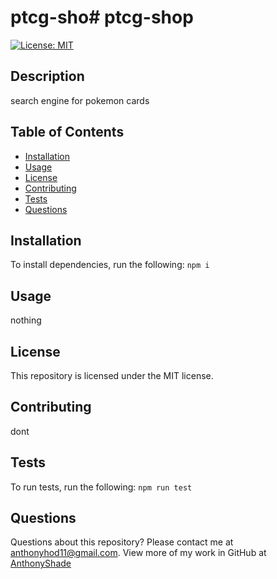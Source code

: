 # ptcg-sho# ptcg-shop
[![License: MIT](https://img.shields.io/badge/License-MIT-yellow.svg)](https://opensource.org/licenses/MIT)
## Description
search engine for pokemon cards
## Table of Contents
* [Installation](#installation)
* [Usage](#usage)
* [License](#license)
* [Contributing](#contributing)
* [Tests](#tests)
* [Questions](#questions)
## Installation
To install dependencies, run the following:
`
npm i
`
## Usage
nothing
## License
This repository is licensed under the MIT license.
## Contributing
dont
## Tests
To run tests, run the following:
`
npm run test
`
## Questions
Questions about this repository? Please contact me at [anthonyhod11@gmail.com](mailto:anthonyhod11@gmail.com). View more of my work in GitHub at [AnthonyShade](https://github.com/AnthonyShade) 
